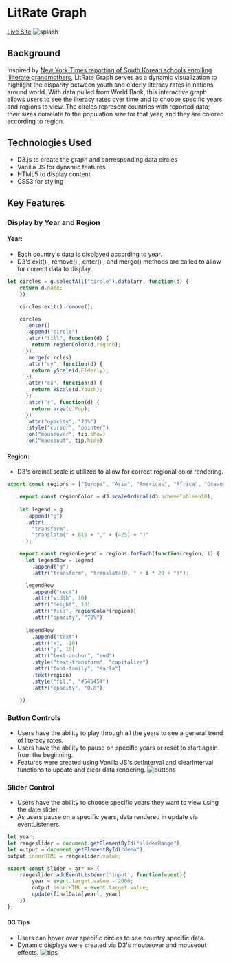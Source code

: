 # LitRate Graph
[Live Site](https://juliawang105.github.io/lit-rate-graph/)
![splash](https://i.pinimg.com/originals/0b/c8/9a/0bc89a6675872e3bda59f0ea43e9e451.gif)

## Background

Inspired by [New York Times reporting of South Korean schools enrolling illiterate grandmothers](https://www.nytimes.com/2019/04/27/world/asia/south-korea-school-grandmothers.html), LitRate Graph serves as a dynamic visualization to highlight the disparity between youth and elderly literacy rates in nations around world. With data pulled from World Bank, this interactive graph allows users to see the literacy rates over time and to choose specific years and regions to view. The circles represent countries with reported data; their sizes correlate to the population size for that year, and they are colored according to region. 

## Technologies Used

* D3.js to create the graph and corresponding data circles
* Vanilla JS for dynamic features 
* HTML5 to display content 
* CSS3 for styling 

## Key Features

### Display by Year and Region

#### Year:

* Each country's data is displayed according to year. 
* D3's exit() , remove() , enter() , and merge() methods are called to allow for correct data to display. 
```javascript
let circles = g.selectAll("circle").data(arr, function(d) {
    return d.name;
    });

    circles.exit().remove();

    circles
      .enter()
      .append("circle")
      .attr("fill", function(d) {
        return regionColor(d.region);
      })
      .merge(circles)
      .attr("cy", function(d) {
        return yScale(d.Elderly);
      })
      .attr("cx", function(d) {
        return xScale(d.Youth);
      })
      .attr("r", function(d) {
        return area(d.Pop);
      })
      .attr("opacity", "70%")
      .style("cursor", "pointer")
      .on("mouseover", tip.show)
      .on("mouseout", tip.hide);
   ```
   #### Region: 
   * D3's ordinal scale is utilized to allow for correct regional color rendering. 
``` javascript
export const regions = ["Europe", "Asia", "Americas", "Africa", "Oceania"];

    export const regionColor = d3.scaleOrdinal(d3.schemeTableau10);
    
    let legend = g
      .append("g")
      .attr(
        "transform",
        "translate(" + 810 + "," + (425) + ")"
      );

    export const regionLegend = regions.forEach(function(region, i) {
      let legendRow = legend
        .append("g")
        .attr("transform", "translate(0, " + i * 20 + ")");

      legendRow
        .append("rect")
        .attr("width", 10)
        .attr("height", 10)
        .attr("fill", regionColor(region))
        .attr("opacity", "70%")
        
      legendRow
        .append("text")
        .attr("x", -10)
        .attr("y", 10)
        .attr("text-anchor", "end")
        .style("text-transform", "capitalize")
        .attr("font-family", "Karla")
        .text(region)
        .style("fill", "#545454")
        .attr("opacity", "0.8");

    });
   ```
### Button Controls

* Users have the ability to play through all the years to see a general trend of literacy rates. 
* Users have the ability to pause on specific years or reset to start again from the beginning. 
* Features were created using Vanilla JS's setInterval and clearInterval functions to update and clear data rendering. 
![buttons](https://i.pinimg.com/originals/bf/d8/5d/bfd85d45435b44b25e7a93b56de6f44b.gif)

### Slider Control

* Users have the ability to choose specific years they want to view using the date slider. 
* As users pause on a specific years, data rendered in update via eventListeners. 
```  javascript let rangeslider = document.getElementById("sliderRange");
let year;
let rangeslider = document.getElementById("sliderRange");
let output = document.getElementById("demo");
output.innerHTML = rangeslider.value;

export const slider = arr => {
    rangeslider.addEventListener('input', function(event){
        year = event.target.value - 2000;
        output.innerHTML = event.target.value;
        update(finalData[year], year)
    });
};
   ```
#### D3 Tips 
* Users can hover over specific circles to see country specific data. 
* Dynamic displays were created via D3's mouseover and mouseout effects. 
![tips](https://i.pinimg.com/originals/20/9e/8d/209e8db91a1017b3be67f3e3e09edfee.gif)





